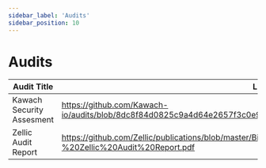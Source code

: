 ```yaml
---
sidebar_label: 'Audits'
sidebar_position: 10
---
```


# Audits 

| Audit Title | Link |
| --------------- | --------------- |
| Kawach Security Assesment  | https://github.com/Kawach-io/audits/blob/8dc8f84d0825c9a4d64e2657f3c0e95dce52bd54/Biconomy%20Paymaster%20Audit.pdf |
| Zellic Audit Report| https://github.com/Zellic/publications/blob/master/Biconomy%20Smart%20Account%20-%20Zellic%20Audit%20Report.pdf | 
